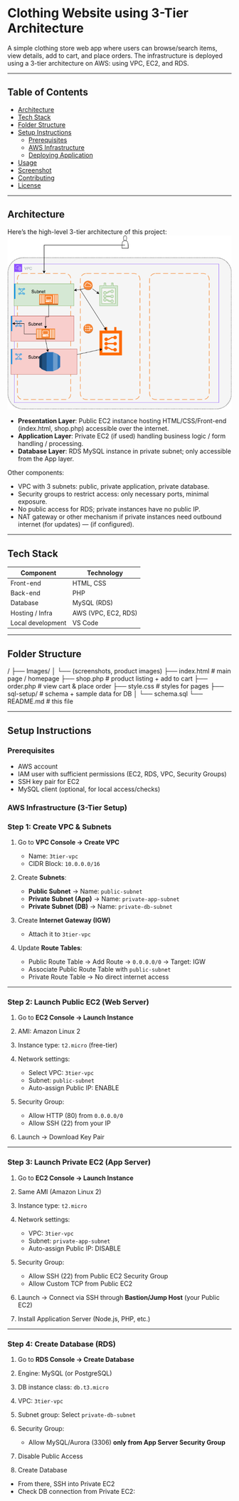 # Clothing Website using 3-Tier Architecture

A simple clothing store web app where users can browse/search items, view details, add to cart, and place orders. The infrastructure is deployed using a 3-tier architecture on AWS: using VPC, EC2, and RDS.

---

## Table of Contents

- [Architecture](#architecture)  
- [Tech Stack](#tech-stack)  
- [Folder Structure](#folder-structure)  
- [Setup Instructions](#setup-instructions)  
  - [Prerequisites](#prerequisites)  
  - [AWS Infrastructure](#aws-infrastructure)  
  - [Deploying Application](#deploying-application)  
- [Usage](#usage)  
- [Screenshot](#screenshot)  
- [Contributing](#contributing)  
- [License](#license)

---

## Architecture

Here’s the high-level 3-tier architecture of this project:
![3-Tier Architecture](./Images/arc.png)
- **Presentation Layer**: Public EC2 instance hosting HTML/CSS/Front-end (index.html, shop.php) accessible over the internet.  
- **Application Layer**: Private EC2 (if used) handling business logic / form handling / processing.  
- **Database Layer**: RDS MySQL instance in private subnet; only accessible from the App layer.

Other components:  
- VPC with 3 subnets: public, private application, private database.  
- Security groups to restrict access: only necessary ports, minimal exposure.  
- No public access for RDS; private instances have no public IP.  
- NAT gateway or other mechanism if private instances need outbound internet (for updates) — (if configured).

---

## Tech Stack

| Component        | Technology                     |
|------------------|----------------------------------|
| Front-end        | HTML, CSS                     |
| Back-end         | PHP                            |
| Database         | MySQL (RDS)                   |
| Hosting / Infra  | AWS (VPC, EC2, RDS)            |
| Local development| VS Code                        |

---

## Folder Structure

/
├── Images/
│ └── (screenshots, product images)
├── index.html # main page / homepage
├── shop.php # product listing + add to cart
├── order.php # view cart & place order
├── style.css # styles for pages
├── sql-setup/ # schema + sample data for DB
│ └── schema.sql
└── README.md # this file

---

## Setup Instructions

### Prerequisites

- AWS account  
- IAM user with sufficient permissions (EC2, RDS, VPC, Security Groups)  
- SSH key pair for EC2  
- MySQL client (optional, for local access/checks)  

### AWS Infrastructure (3-Tier Setup)

### **Step 1: Create VPC & Subnets**

1. Go to **VPC Console → Create VPC**

   * Name: `3tier-vpc`
   * CIDR Block: `10.0.0.0/16`
2. Create **Subnets**:

   * **Public Subnet**  → Name: `public-subnet`
   * **Private Subnet (App)**  → Name: `private-app-subnet`
   * **Private Subnet (DB)**  → Name: `private-db-subnet`
3. Create **Internet Gateway (IGW)**

   * Attach it to `3tier-vpc`
4. Update **Route Tables**:

   * Public Route Table → Add Route → `0.0.0.0/0` → Target: IGW
   * Associate Public Route Table with `public-subnet`
   * Private Route Table → No direct internet access 

---

### **Step 2: Launch Public EC2 (Web Server)**

1. Go to **EC2 Console → Launch Instance**
2. AMI: Amazon Linux 2
3. Instance type: `t2.micro` (free-tier)
4. Network settings:

   * Select VPC: `3tier-vpc`
   * Subnet: `public-subnet`
   * Auto-assign Public IP: ENABLE
5. Security Group:

   * Allow HTTP (80) from `0.0.0.0/0`
   * Allow SSH (22) from your IP
6. Launch → Download Key Pair
---

### **Step 3: Launch Private EC2 (App Server)**

1. Go to **EC2 Console → Launch Instance**
2. Same AMI (Amazon Linux 2)
3. Instance type: `t2.micro`
4. Network settings:

   * VPC: `3tier-vpc`
   * Subnet: `private-app-subnet`
   * Auto-assign Public IP: DISABLE
5. Security Group:

   * Allow SSH (22) from Public EC2 Security Group 
   * Allow Custom TCP  from Public EC2 
6. Launch → Connect via SSH through **Bastion/Jump Host** (your Public EC2)
7. Install Application Server (Node.js, PHP, etc.)

---

### **Step 4: Create Database (RDS)**

1. Go to **RDS Console → Create Database**
2. Engine: MySQL (or PostgreSQL)
3. DB instance class: `db.t3.micro`
4. VPC: `3tier-vpc`
5. Subnet group: Select `private-db-subnet`
6. Security Group:

   * Allow MySQL/Aurora (3306) **only from App Server Security Group**
7. Disable Public Access
8. Create Database


* From there, SSH into Private EC2
* Check DB connection from Private EC2:




